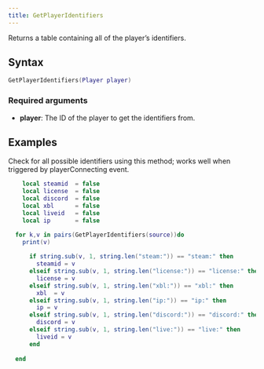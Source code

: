 ```yaml
---
title: GetPlayerIdentifiers
---
```


Returns a table containing all of the player’s identifiers.

Syntax
------

```lua
GetPlayerIdentifiers(Player player)
```

### Required arguments
- **player**: The ID of the player to get the identifiers from.

Examples
--------

Check for all possible identifiers using this method;  works well when triggered by playerConnecting event.

```lua
    local steamid  = false
    local license  = false
    local discord  = false
    local xbl      = false
    local liveid   = false
    local ip       = false

  for k,v in pairs(GetPlayerIdentifiers(source))do
    print(v)
        
      if string.sub(v, 1, string.len("steam:")) == "steam:" then
        steamid = v
      elseif string.sub(v, 1, string.len("license:")) == "license:" then
        license = v
      elseif string.sub(v, 1, string.len("xbl:")) == "xbl:" then
        xbl  = v
      elseif string.sub(v, 1, string.len("ip:")) == "ip:" then
        ip = v
      elseif string.sub(v, 1, string.len("discord:")) == "discord:" then
        discord = v
      elseif string.sub(v, 1, string.len("live:")) == "live:" then
        liveid = v
      end
    
  end
```
